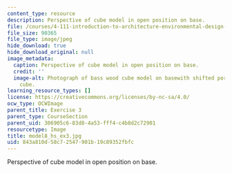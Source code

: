 ```yaml
---
content_type: resource
description: Perspective of cube model in open position on base.
file: /courses/4-111-introduction-to-architecture-environmental-design-spring-2014/843a810d58c72547901b19c89352fbfc_model8_hs_ex3.jpg
file_size: 90365
file_type: image/jpeg
hide_download: true
hide_download_original: null
image_metadata:
  caption: Perspective of cube model in open position on base.
  credit: ''
  image-alt: Photograph of bass wood cube model on basewith shifted portions of the
    cube.
learning_resource_types: []
license: https://creativecommons.org/licenses/by-nc-sa/4.0/
ocw_type: OCWImage
parent_title: Exercise 3
parent_type: CourseSection
parent_uid: 306905c6-83d8-4a53-fff4-c4b8d2c72901
resourcetype: Image
title: model8_hs_ex3.jpg
uid: 843a810d-58c7-2547-901b-19c89352fbfc
---
```

Perspective of cube model in open position on base.
